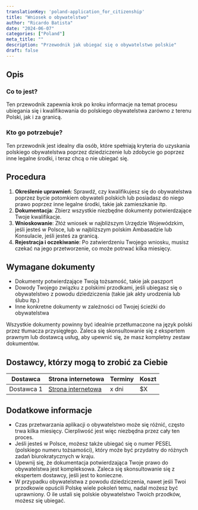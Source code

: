 ```yaml
---
translationKey: 'poland-application_for_citizenship'
title: "Wniosek o obywatelstwo"
author: "Ricardo Batista"
date: "2024-06-07"
categories: ["Poland"]
meta_title: ""
description: "Przewodnik jak ubiegać się o obywatelstwo polskie"
draft: false
---
```


## Opis
### Co to jest?
Ten przewodnik zapewnia krok po kroku informacje na temat procesu ubiegania się i kwalifikowania do polskiego obywatelstwa zarówno z terenu Polski, jak i za granicą.

### Kto go potrzebuje?
Ten przewodnik jest idealny dla osób, które spełniają kryteria do uzyskania polskiego obywatelstwa poprzez dziedziczenie lub zdobycie go poprzez inne legalne środki, i teraz chcą o nie ubiegać się.

## Procedura

1. **Określenie uprawnień**: Sprawdź, czy kwalifikujesz się do obywatelstwa poprzez bycie potomkiem obywateli polskich lub posiadasz do niego prawo poprzez inne legalne środki, takie jak zamieszkanie itp.
2. **Dokumentacja**: Zbierz wszystkie niezbędne dokumenty potwierdzające Twoje kwalifikacje.
3. **Wnioskowanie**: Złóż wniosek w najbliższym Urzędzie Wojewódzkim, jeśli jesteś w Polsce, lub w najbliższym polskim Ambasadzie lub Konsulacie, jeśli jesteś za granicą.
4. **Rejestracja i oczekiwanie**: Po zatwierdzeniu Twojego wniosku, musisz czekać na jego przetworzenie, co może potrwać kilka miesięcy.

## Wymagane dokumenty

- Dokumenty potwierdzające Twoją tożsamość, takie jak paszport
- Dowody Twojego związku z polskimi przodkami, jeśli ubiegasz się o obywatelstwo z powodu dziedziczenia (takie jak akty urodzenia lub ślubu itp.)
- Inne konkretne dokumenty w zależności od Twojej ścieżki do obywatelstwa

Wszystkie dokumenty powinny być idealnie przetłumaczone na język polski przez tłumacza przysięgłego. Zaleca się skonsultowanie się z ekspertem prawnym lub dostawcą usług, aby upewnić się, że masz kompletny zestaw dokumentów.

## Dostawcy, którzy mogą to zrobić za Ciebie

| Dostawca        | Strona internetowa  | Terminy  | Koszt |
| --------------- | -------- | ---------- | ---- |
| Dostawca 1  | [Strona internetowa](#) | x dni | $X |

## Dodatkowe informacje

- Czas przetwarzania aplikacji o obywatelstwo może się różnić, często trwa kilka miesięcy. Cierpliwość jest więc niezbędna przez cały ten proces.
- Jeśli jesteś w Polsce, możesz także ubiegać się o numer PESEL (polskiego numeru tożsamości), który może być przydatny do różnych zadań biurokratycznych w kraju.
- Upewnij się, że dokumentacja potwierdzająca Twoje prawo do obywatelstwa jest kompleksowa. Zaleca się skonsultowanie się z ekspertem dostawcy, jeśli jest to konieczne.
- W przypadku obywatelstwa z powodu dziedziczenia, nawet jeśli Twoi przodkowie opuścili Polskę wiele pokoleń temu, nadal możesz być uprawniony. O ile ustali się polskie obywatelstwo Twoich przodków, możesz się ubiegać.